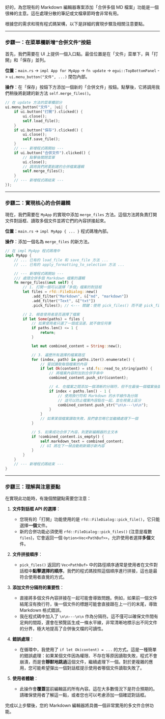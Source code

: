 好的，為您現有的 Markdown 編輯器專案添加「合併多個 MD 檔案」功能是一個很棒的主意。這在處理分散的筆記或文檔章節時會非常有用。

根據您的需求和現有程式碼架構，以下是詳細的實現步驟及相關注意要點。

-----

### 步驟一：在菜單欄新增“合併文件”按鈕

首先，我們需要在 UI 上提供一個入口點。最佳位置是在「文件」菜單下，與「打開」和「保存」並列。

**位置**：`main.rs` -\> `impl App for MyApp` -\> `fn update` -\> `egui::TopBottomPanel` -\> `ui.menu_button("文件", ...)` 閉包內部。

**操作**：在「保存」按鈕下方添加一個新的「合併文件」按鈕。點擊後，它將調用我們稍後將創建的新方法 `self.merge_files()`。

```rust
// 在 update 方法的菜單欄部分
ui.menu_button("文件", |ui| {
    if ui.button("打開").clicked() {
        ui.close();
        self.load_file();
    }
    if ui.button("保存").clicked() {
        ui.close();
        self.save_file();
    }
    // --- 新增程式碼開始 ---
    if ui.button("合併文件").clicked() {
        // 點擊後關閉菜單
        ui.close();
        // 調用我們將要創建的合併檔案邏輯
        self.merge_files();
    }
    // --- 新增程式碼結束 ---
});
```

-----

### 步驟二：實現核心的合併邏輯

現在，我們需要在 `MyApp` 的實現中添加 `merge_files` 方法。這個方法將負責打開文件對話框、讀取多個文件並將它們的內容拼接起來。

**位置**：`main.rs` -\> `impl MyApp { ... }` 程式碼塊內部。

**操作**：添加一個名為 `merge_files` 的新方法。

```rust
// 在 impl MyApp 程式碼塊中
impl MyApp {
    // ... 已有的 load_file 和 save_file 方法 ...
    // ... 已有的 apply_formatting_to_selection 方法 ...

    // --- 新增程式碼開始 ---
    /// 處理合併多個 Markdown 檔案的邏輯
    fn merge_files(&mut self) {
        // 1. 打開一個可以選擇「多個」檔案的對話框
        let files = rfd::FileDialog::new()
            .add_filter("Markdown", &["md", "markdown"])
            .add_filter("Text", &["txt"])
            .pick_files(); // <--- 關鍵：使用 pick_files() 而不是 pick_file()

        // 2. 檢查使用者是否選擇了檔案
        if let Some(paths) = files {
            // 如果使用者只選了一個或沒選，就不做任何事
            if paths.len() <= 1 {
                return;
            }

            let mut combined_content = String::new();

            // 3. 遍歷所有選擇的檔案路徑
            for (index, path) in paths.iter().enumerate() {
                // 嘗試讀取每個檔案的內容
                if let Ok(content) = std.fs::read_to_string(path) {
                    // 將檔案內容附加到合併字串中
                    combined_content.push_str(&content);

                    // 4. 在檔案之間添加一個清晰的分隔符，但不在最後一個檔案後面添加
                    if index < paths.len() - 1 {
                        // 使用換行符和 Markdown 的水平線作為分隔
                        // 這可以防止檔案內容黏在一起，並在視覺上區分
                        combined_content.push_str("\n\n---\n\n");
                    }
                }
                // 如果某個檔案讀取失敗，我們會忽略它並繼續處理下一個
            }

            // 5. 如果成功合併了內容，則更新編輯器的主文本
            if !combined_content.is_empty() {
                self.markdown_text = combined_content;
                // UI 將在下一幀自動刷新顯示新內容
            }
        }
    }
    // --- 新增程式碼結束 ---
}
```

-----

### 步驟三：理解與注意要點

在實現此功能時，有幾個關鍵點需要您注意：

1.  **文件對話框 API 的選擇**：

      * 您現有的「打開」功能使用的是 `rfd::FileDialog::pick_file()`，它只能選擇**一個**文件。
      * 新的合併功能必須使用 `rfd::FileDialog::pick_files()` (注意是複數 `files`)，它會返回一個 `Option<Vec<PathBuf>>`，允許使用者選擇**多個**文件。

2.  **文件拼接順序**：

      * `pick_files()` 返回的 `Vec<PathBuf>` 中的路徑順序通常是使用者在文件對話框中**點擊選擇的順序**。我們的程式碼按照這個順序進行拼接，這也是最符合使用者直覺的方式。

3.  **添加文件分隔符的重要性**：

      * 直接將多個文件內容拼接在一起可能會導致問題。例如，如果前一個文件結尾沒有換行符，後一個文件的標題可能會直接跟在上一行的末尾，導致 Markdown 格式錯誤。
      * 我在程式碼中加入了 `\n\n---\n\n` 作為分隔符。這不僅可以確保文件間有足夠的間距，還會在預覽區生成一條水平線，非常清晰地標示出不同文件的分界，極大地提高了合併後文檔的可讀性。

4.  **錯誤處理**：

      * 在循環中，我使用了 `if let Ok(content) = ...` 的方式。這是一種簡單的錯誤處理：如果某個文件因為權限、不存在等原因讀取失敗，程式不會崩潰，而是會**靜默地跳過**這個文件，繼續處理下一個。對於更複雜的應用，您可能希望彈出一個對話框提示使用者哪個文件讀取失敗了。

5.  **使用者體驗**：

      * 此操作會**覆蓋**當前編輯區的所有內容。這在大多數情況下是符合預期的。請確保使用者了解這一點，或者您也可以考慮添加一個確認對話框。

完成以上步驟後，您的 Markdown 編輯器將具備一個非常實用的多文件合併功能。